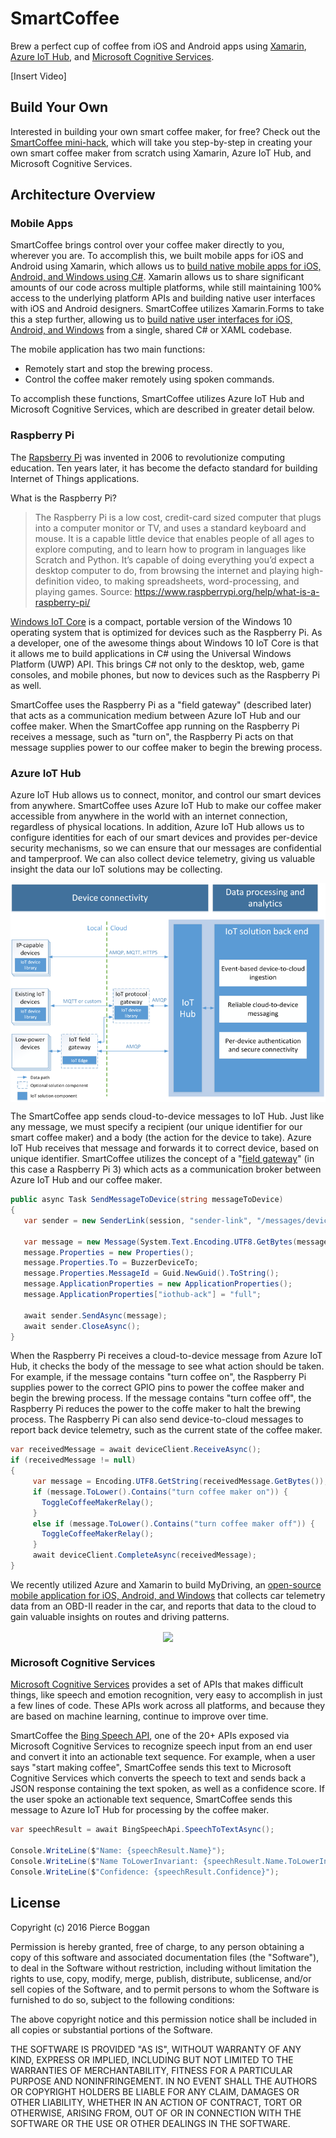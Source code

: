 # SmartCoffee
Brew a perfect cup of coffee from iOS and Android apps using [Xamarin](https://www.xamarin.com/), [Azure IoT Hub](https://azure.microsoft.com/en-us/services/iot-hub/), and [Microsoft Cognitive Services](https://www.microsoft.com/cognitive-services/).

[Insert Video]

## Build Your Own
Interested in building your own smart coffee maker, for free? Check out the [SmartCoffee mini-hack](https://github.com/pierceboggan/smartcoffee-minihack), which will take you step-by-step in creating your own smart coffee maker from scratch using Xamarin, Azure IoT Hub, and Microsoft Cognitive Services.

## Architecture Overview
### Mobile Apps
SmartCoffee brings control over your coffee maker directly to you, wherever you are. To accomplish this, we built mobile apps for iOS and Android using Xamarin, which allows us to [build native mobile apps for iOS, Android, and Windows using C#](https://www.xamarin.com/). Xamarin allows us to share significant amounts of our code across multiple platforms, while still maintaining 100% access to the underlying platform APIs and building native user interfaces with iOS and Android designers. SmartCoffee utilizes Xamarin.Forms to take this a step further, allowing us to [build native user interfaces for iOS, Android, and Windows](https://www.xamarin.com/forms) from a single, shared C# or XAML codebase.

The mobile application has two main functions:

* Remotely start and stop the brewing process.
* Control the coffee maker remotely using spoken commands.

To accomplish these functions, SmartCoffee utilizes Azure IoT Hub and Microsoft Cognitive Services, which are described in greater detail below.

### Raspberry Pi
The [Rapsberry Pi](https://www.raspberrypi.org/) was invented in 2006 to revolutionize computing education. Ten years later, it has become the defacto standard for building Internet of Things applications.

What is the Raspberry Pi?
> The Raspberry Pi is a low cost, credit-card sized computer that plugs into a computer monitor or TV, and uses a standard keyboard and mouse. It is a capable little device that enables people of all ages to explore computing, and to learn how to program in languages like Scratch and Python. It’s capable of doing everything you’d expect a desktop computer to do, from browsing the internet and playing high-definition video, to making spreadsheets, word-processing, and playing games.
Source: https://www.raspberrypi.org/help/what-is-a-raspberry-pi/

[Windows IoT Core](https://developer.microsoft.com/en-us/windows/iot/iotcore) is a compact, portable version of the Windows 10 operating system that is optimized for devices such as the Raspberry Pi. As a developer, one of the awesome things about Windows 10 IoT Core is that it allows me to build applications in C# using the Universal Windows Platform (UWP) API. This brings C# not only to the desktop, web, game consoles, and mobile phones, but now to devices such as the Raspberry Pi as well.

SmartCoffee uses the Raspberry Pi as a "field gateway" (described later) that acts as a communication medium between Azure IoT Hub and our coffee maker. When the SmartCoffee app running on the Raspberry Pi receives a message, such as "turn on", the Raspberry Pi acts on that message supplies power to our coffee maker to begin the brewing process.

### Azure IoT Hub
Azure IoT Hub allows us to connect, monitor, and control our smart devices from anywhere. SmartCoffee uses Azure IoT Hub to make our coffee maker accessible from anywhere in the world with an internet connection, regardless of physical locations. In addition, Azure IoT Hub allows us to configure identities for each of our smart devices and provides per-device security mechanisms, so we can ensure that our messages are confidential and tamperproof. We can also collect device telemetry, giving us valuable insight the data our IoT solutions may be collecting.

<p align="center">
<img align="center" src="https://github.com/Azure/azure-content/blob/master/articles/iot-hub/media/iot-hub-what-is-iot-hub/hubarchitecture.png?raw=true">
</p>

The SmartCoffee app sends cloud-to-device messages to IoT Hub. Just like any message, we must specify a recipient (our unique identifier for our smart coffee maker) and a body (the action for the device to take). Azure IoT Hub receives that message and forwards it to correct device, based on unique identifier. SmartCoffee utilizes the concept of a "[field gateway](https://azure.microsoft.com/en-us/documentation/articles/iot-hub-guidance/#field-gateways)" (in this case a Raspberry Pi 3) which acts as a communication broker between Azure IoT Hub and our coffee maker. 

```csharp
public async Task SendMessageToDevice(string messageToDevice)
{
   var sender = new SenderLink(session, "sender-link", "/messages/devicebound");
   
   var message = new Message(System.Text.Encoding.UTF8.GetBytes(messageToDevice));
   message.Properties = new Properties();
   message.Properties.To = BuzzerDeviceTo;
   message.Properties.MessageId = Guid.NewGuid().ToString();
   message.ApplicationProperties = new ApplicationProperties();
   message.ApplicationProperties["iothub-ack"] = "full";

   await sender.SendAsync(message);
   await sender.CloseAsync();
}
```

When the Raspberry Pi receives a cloud-to-device message from Azure IoT Hub, it checks the body of the message to see what action should be taken. For example, if the message contains "turn coffee on", the Raspberry Pi supplies power to the correct GPIO pins to power the coffee maker and begin the brewing process. If the message contains "turn coffee off", the Raspberry Pi reduces the power to the coffe maker to halt the brewing process. The Raspberry Pi can also send device-to-cloud messages to report back device telemetry, such as the current state of the coffee maker.

```csharp
var receivedMessage = await deviceClient.ReceiveAsync();
if (receivedMessage != null)
{
     var message = Encoding.UTF8.GetString(receivedMessage.GetBytes());
     if (message.ToLower().Contains("turn coffee maker on")) {
       ToggleCoffeeMakerRelay();
     }
     else if (message.ToLower().Contains("turn coffee maker off")) {
       ToggleCoffeeMakerRelay();
     }
     await deviceClient.CompleteAsync(receivedMessage);
}
```

We recently utilized Azure and Xamarin to build MyDriving, an [open-source mobile application for iOS, Android, and Windows](https://azure.microsoft.com/en-us/campaigns/mydriving/) that collects car telemetry data from an OBD-II reader in the car, and reports that data to the cloud to gain valuable insights on routes and driving patterns. 

<p align="center">
<a href="https://www.youtube.com/watch?v=S7sSz556oKk">
<img align="center" src="https://img.youtube.com/vi/S7sSz556oKk/0.jpg">
</a>
</p>

### Microsoft Cognitive Services
[Microsoft Cognitive Services](https://www.microsoft.com/cognitive-services) provides a set of APIs that makes difficult things, like speech and emotion recognition, very easy to accomplish in just a few lines of code. These APIs work across all platforms, and because they are based on machine learning, continue to improve over time.

SmartCoffee the [Bing Speech API](https://www.microsoft.com/cognitive-services/en-us/speech-api), one of the 20+ APIs exposed via Microsoft Cognitive Services to recognize speech input from an end user and convert it into an actionable text sequence. For example, when a user says "start making coffee", SmartCoffee sends this text to Microsoft Cognitive Services which converts the speech to text and sends back a JSON response containing the text spoken, as well as a confidence score. If the user spoke an actionable text sequence, SmartCoffee sends this message to Azure IoT Hub for processing by the coffee maker.

```csharp
var speechResult = await BingSpeechApi.SpeechToTextAsync();

Console.WriteLine($"Name: {speechResult.Name}");
Console.WriteLine($"Name ToLowerInvariant: {speechResult.Name.ToLowerInvariant()}");
Console.WriteLine($"Confidence: {speechResult.Confidence}");
```

## License
Copyright (c) 2016 Pierce Boggan

Permission is hereby granted, free of charge, to any person obtaining a copy of this software and associated documentation files (the "Software"), to deal in the Software without restriction, including without limitation the rights to use, copy, modify, merge, publish, distribute, sublicense, and/or sell copies of the Software, and to permit persons to whom the Software is furnished to do so, subject to the following conditions:

The above copyright notice and this permission notice shall be included in all copies or substantial portions of the Software.

THE SOFTWARE IS PROVIDED "AS IS", WITHOUT WARRANTY OF ANY KIND, EXPRESS OR IMPLIED, INCLUDING BUT NOT LIMITED TO THE WARRANTIES OF MERCHANTABILITY, FITNESS FOR A PARTICULAR PURPOSE AND NONINFRINGEMENT. IN NO EVENT SHALL THE AUTHORS OR COPYRIGHT HOLDERS BE LIABLE FOR ANY CLAIM, DAMAGES OR OTHER LIABILITY, WHETHER IN AN ACTION OF CONTRACT, TORT OR OTHERWISE, ARISING FROM, OUT OF OR IN CONNECTION WITH THE SOFTWARE OR THE USE OR OTHER DEALINGS IN THE SOFTWARE.
